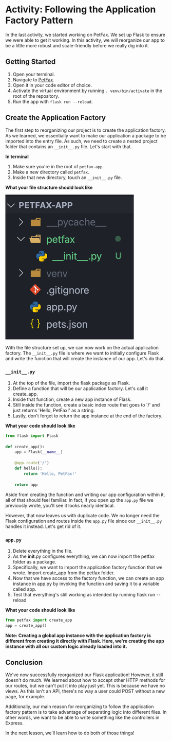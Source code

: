 # Activity: Following the Application Factory Pattern

In the last activity, we started working on PetFax. We set up Flask to ensure we were able to get it working. In this activity, we will reorganize our app to be a little more robust and scale-friendly before we really dig into it.

## Getting Started

1. Open your terminal.
2. Navigate to [PetFax](../PetFax).
3. Open it in your code editor of choice.
4. Activate the virtual environment by running `. venv/bin/activate` in the root of the repository.
5. Run the app with `flask run --reload`.

## Create the Application Factory

The first step to reorganizing our project is to create the application factory. As we learned, we essentially want to make our application a package to be imported into the entry file. As such, we need to create a nested project folder that contains an `__init__.py` file. Let's start with that.

**In terminal**

1. Make sure you're in the root of `petfax-app`.
2. Make a new directory called `petfax`.
3. Inside that new directory, touch an `__init__.py` file.

**What your file structure should look like**

![Petfax file structure screenshot](lessons-ppp-5-flask-routes-and-the-application-factory-Activity.1.png)

With the file structure set up, we can now work on the actual application factory. The `__init__.py` file is where we want to initially configure Flask and write the function that will create the instance of our app. Let's do that.

### `__init__.py`

1. At the top of the file, import the flask package as Flask.
2. Define a function that will be our application factory. Let's call it create_app.
3. Inside that function, create a new app instance of Flask.
4. Still inside the function, create a basic index route that goes to '/' and just returns 'Hello, PetFax!' as a string.
5. Lastly, don't forget to return the app instance at the end of the factory.

**What your code should look like**

```python
from flask import Flask

def create_app():
    app = Flask(__name__)

    @app.route('/')
    def hello():
        return 'Hello, PetFax!'

    return app
```

Aside from creating the function and writing our app configuration within it, all of that should feel familiar. In fact, if you open up the `app.py` file we previously wrote, you'll see it looks nearly identical.

However, that now leaves us with duplicate code. We no longer need the Flask configuration and routes inside the `app.py` file since our `__init__.py` handles it instead. Let's get rid of it.

### `app.py`

1. Delete everything in the file.
2. As the __init__.py configures everything, we can now import the petfax folder as a package.
3. Specifically, we want to import the application factory function that we wrote. Import create_app from the petfax folder.
4. Now that we have access to the factory function, we can create an app instance in app.py by invoking the function and saving it to a variable called app.
5. Test that everything's still working as intended by running flask run --reload

**What your code should look like**

```python
from petfax import create_app
app = create_app()
```

**Note: Creating a global app instance with the application factory is different from creating it directly with Flask. Here, we're creating the app instance with all our custom logic already loaded into it.**

## Conclusion

We've now successfully reorganized our Flask application! However, it still doesn't do much. We learned about how to accept other HTTP methods for our routes, but we can't put it into play just yet. This is because we have no views. As this isn't an API, there's no way a user could POST without a new page, for example.

Additionally, our main reason for reorganizing to follow the application factory pattern is to take advantage of separating logic into different files. In other words, we want to be able to write something like the controllers in Express.

In the next lesson, we'll learn how to do both of those things!
